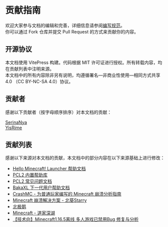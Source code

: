 # 贡献指南

欢迎大家参与文档的编辑和完善，详细信息请参阅[编写规范](./WriteRule.md)。  
你可以通过 Fork 仓库并提交 Pull Request 的方式来贡献你的内容。

## 开源协议

本文档使用 VitePress 构建。代码根据 MIT 许可证进行授权。所有转载内容，均在贡献列表中注明来源。  
本文档中的所有内容除非另有说明，均遵循署名—非商业性使用—相同方式共享 4.0 （CC BY-NC-SA 4.0）协议。

## 贡献者

感谢以下贡献者（按字母顺序排序）对本文档的贡献：

[SerinaNya](https://github.com/SerinaNya)  
[YisRime](https://github.com/YisRime)

## 贡献列表

感谢以下来源对本文档的贡献，本文档中的部分内容在以下来源基础上进行修改：

- [Hello Minecraft! Launcher 帮助文档](https://github.com/HMCL-dev/HMCL-docs)
- [PCL2 内置帮助库](https://github.com/LTCatt/PCL2Help)
- [PCL2 常见问题文档](https://shimo.im/docs/qKPttVvXKqPD8YDC)
- [BakaXL 下一代用户帮助文档](https://github.com/BakaXL-Support/BakaXL-Document)
- [CrashMC - 为普通玩家编写的 Minecraft 崩溃分析指南](https://www.crashmc.com/)
- [Minecraft 崩溃解决方案 - 北葵Starry](https://www.bilibili.com/read/readlist/rl336711)
- [北极鹅](https://www.xiaohongshu.com/user/profile/6682abe5000000000700636c)
- [Minecraft - 道家深湖](https://www.bilibili.com/read/readlist/rl369433)
- [【技术向】Minecraft1.16.5离线 多人游戏已禁用Bug 修复与分析](https://www.bilibili.com/opus/809176150977806377)
